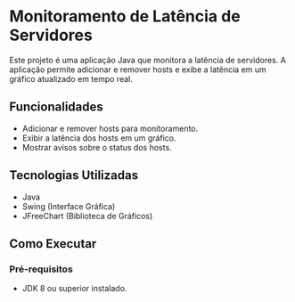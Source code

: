 # Monitoramento de Latência de Servidores

Este projeto é uma aplicação Java que monitora a latência de servidores. A aplicação permite adicionar e remover hosts e exibe a latência em um gráfico atualizado em tempo real.

## Funcionalidades

- Adicionar e remover hosts para monitoramento.
- Exibir a latência dos hosts em um gráfico.
- Mostrar avisos sobre o status dos hosts.

## Tecnologias Utilizadas

- Java
- Swing (Interface Gráfica)
- JFreeChart (Biblioteca de Gráficos)

## Como Executar

### Pré-requisitos

- JDK 8 ou superior instalado.
